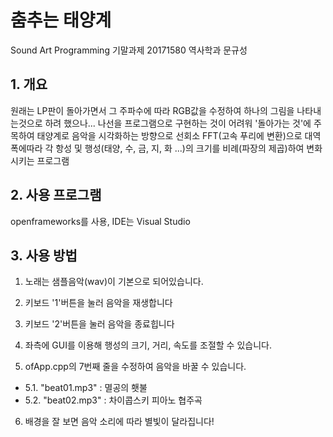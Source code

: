 # 춤추는 태양계
Sound Art Programming 기말과제 
20171580 역사학과 문규성

## 1. 개요
원래는 LP판이 돌아가면서 그 주파수에 따라 RGB값을 수정하여 하나의 그림을 나타내는것으로 하려 했으나...
나선을 프로그램으로 구현하는 것이 어려워 '돌아가는 것'에 주목하여 태양계로 음악을 시각화하는 방향으로 선회소
FFT(고속 푸리에 변환)으로 대역폭에따라 각 항성 및 행성(태양, 수, 금, 지, 화 ...)의 크기를 비례(파장의 제곱)하여 변화시키는 프로그램

## 2. 사용 프로그램
openframeworks를 사용, IDE는 Visual Studio

## 3. 사용 방법
1. 노래는 샘플음악(wav)이 기본으로 되어있습니다. 

2. 키보드 '1'버튼을 눌러 음악을 재생합니다

3. 키보드 '2'버튼을 눌러 음악을 종료힙니다

4. 좌측에 GUI를 이용해 행성의 크기, 거리, 속도를 조절할 수 있습니다.

5. ofApp.cpp의 7번째 줄을 수정하여 음악을 바꿀 수 있습니다.
- 5.1. "beat01.mp3" : 멸공의 횃불
- 5.2. "beat02.mp3" : 차이콥스키 피아노 협주곡

6. 배경을 잘 보면 음악 소리에 따라 별빛이 달라집니다!
